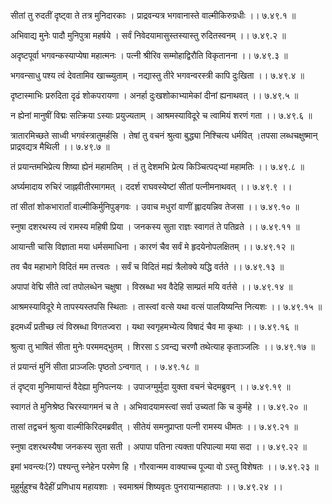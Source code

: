 सीतां तु रुदतीं दृष्ट्वा ते तत्र मुनिदारकाः ।
प्राद्रवन्यत्र भगवानास्ते वाल्मीकिरुग्रधीः ।। ७.४९.१ ॥

अभिवाद्य मुनेः पादौ मुनिपुत्रा महर्षये ।
सर्वं निवेदयामासुस्तस्यास्तु रुदितस्वनम् ।। ७.४९.२ ॥

अदृष्टपूर्वा भगवन्कस्याप्येषा महात्मनः ।
पत्नी श्रीरिव सम्मोहाद्विरौति विकृतानना ।। ७.४९.३ ॥

भगवन्साधु पश्य त्वं देवतामिव खाच्च्युताम् ।
नद्यास्तु तीरे भगवन्वरस्त्री कापि दुःखिता ।। ७.४९.४ ॥

दृष्टास्माभिः प्ररुदिता दृढं शोकपरायणा ।
अनर्हा दुःखशोकाभ्यामेकां दीनां ह्यनाथवत् ।। ७.४९.५ ॥

न ह्येनां मानुषीं विद्मः सत्क्रिया ऽस्याः प्रयुज्यताम् ।
आश्रमस्याविदूरे च त्वामियं शरणं गता ।। ७.४९.६ ॥

त्रातारमिच्छते साध्वी भगवंस्त्रातुमर्हसि ।
तेषां तु वचनं श्रुत्वा बुद्ध्या निश्चित्य धर्मवित् ।तपसा लब्धचक्षुष्मान् प्राद्रवद्यत्र मैथिली ।। ७.४९.७ ॥

तं प्रयान्तमभिप्रेत्य शिष्या ह्येनं महामतिम् ।
तं तु देशमभि प्रेत्य किञ्चित्पद्भ्यां महामतिः ।। ७.४९.८ ॥

अर्घ्यमादाय रुचिरं जाह्नवीतीरमागमत् ।
ददर्श राघवस्येष्टां सीतां पत्नीमनाथवत् ।। ७.४९.९ ।।

तां सीतां शोकभारार्तां वाल्मीकिर्मुनिपुङ्गवः ।
उवाच मधुरां वाणीं ह्लादयन्निव तेजसा ।। ७.४९.१० ॥

स्नुषा दशरथस्य त्वं रामस्य महिषी प्रिया ।
जनकस्य सुता राज्ञः स्वागतं ते पतिव्रते ।। ७.४९.११ ॥

आयान्ती चासि विज्ञाता मया धर्मसमाधिना ।
कारणं चैव सर्वं मे हृदयेनोपलक्षितम् ।। ७.४९.१२ ॥

तव चैव महाभागे विदितं मम तत्त्वतः ।
सर्वं च विदितं मह्यं त्रैलोक्ये यद्धि वर्तते ।। ७.४९.१३ ॥

अपापां वेद्मि सीते त्वां तपोलब्धेन चक्षुषा ।
विस्रब्धा भव वैदेहि साम्प्रतं मयि वर्तसे ।। ७.४९.१४ ॥

आश्रमस्याविदूरे मे तापस्यस्तपसि स्थिताः ।
तास्त्वां वत्से यथा वत्सं पालयिष्यन्ति नित्यशः ।। ७.४९.१५ ॥

इदमर्ध्यं प्रतीच्छ त्वं विस्रब्धा विगतज्वरा ।
यथा स्वगृहमभ्येत्य विषादं चैव मा कृथाः ।। ७.४९.१६ ॥

श्रुत्वा तु भाषितं सीता मुनेः परममद्भुतम् ।
शिरसा ऽ ऽवन्द्य चरणौ तथेत्याह कृताञ्जलिः ।। ७.४९.१७ ॥

तं प्रयान्तं मुनिं सीता प्राञ्जलिः पृष्ठतो ऽन्वगात् ।
। ७.४९.१८ ॥

तं दृष्ट्वा मुनिमायान्तं वैदेह्या मुनिपत्नयः ।
उपाजग्मुर्मुदा युक्ता वचनं चेदमब्रुवन् ।। ७.४९.१९ ॥

स्वागतं ते मुनिश्रेष्ठ चिरस्यागमनं च ते ।
अभिवादयामस्त्वां सर्वा उच्यतां कि च कुर्महे ।। ७.४९.२० ॥

तासां तद्वचनं श्रुत्वा वाल्मीकिरिदमब्रवीत् ।
सीतेयं समनुप्राप्ता पत्नी रामस्य धीमतः ।। ७.४९.२१ ॥

स्नुषा दशरथस्यैषा जनकस्य सुता सती ।
अपापा पतिना त्यक्ता परिपाल्या मया सदा ।। ७.४९.२२ ॥

इमां भवन्त्यः(?) पश्यन्तु स्नेहेन परमेण हि ।
गौरवान्मम वाक्याच्च पूज्या वो ऽस्तु विशेषतः ।। ७.४९.२३ ॥

मुहुर्मुहुश्च वैदेहीं प्रणिधाय महायशाः ।
स्वमाश्रमं शिष्यवृतः पुनरायान्महातपाः ।। ७.४९.२४ ।।

